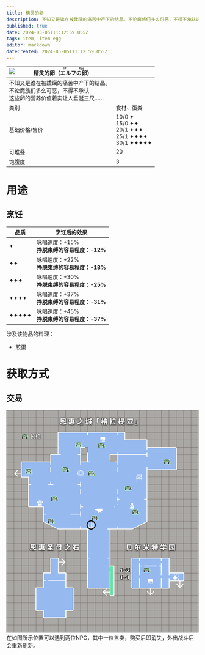 ```yaml
---
title: 精灵的卵
description: 不知又是谁在被蹂躏的痛苦中产下的结晶。不论魔族们多么可恶，不得不承认这些卵的营养价值着实让人垂涎三尺……
published: true
date: 2024-05-05T11:12:59.055Z
tags: item, item-egg
editor: markdown
dateCreated: 2024-05-05T11:12:59.055Z
---
```


| <img style="float: left;" src="此处放物品图标" />精灵的卵（<ruby>エルフの卵<rt>Elf Egg</rt></ruby>） ||
| - | - |
|  不知又是谁在被蹂躏的痛苦中产下的结晶。<br>不论魔族们多么可恶，不得不承认<br>这些卵的营养价值着实让人垂涎三尺……||
| 类别 | 食材、蛋类 |
| 基础价格/售价 | 10/0 ✦<br>15/0 ✦✦<br>20/1 ✦✦✦<br>25/1 ✦✦✦✦<br>30/1 ✦✦✦✦✦ |
| 可堆叠 | 20 |
| 饱腹度 | 3 |

# 用途
## 烹饪
| 品质 | 烹饪后的效果 |
| - | - |
| ✦ | 咏唱速度：+15%<br>**挣脱束缚的容易程度：-12%** |
| ✦✦ | 咏唱速度：+22%<br>**挣脱束缚的容易程度：-18%** |
| ✦✦✦ | 咏唱速度：+30%<br>**挣脱束缚的容易程度：-25%** |
| ✦✦✦✦ | 咏唱速度：+37%<br>**挣脱束缚的容易程度：-31%** |
| ✦✦✦✦✦ | 咏唱速度：+45%<br>**挣脱束缚的容易程度：-37%** |
涉及该物品的料理：
- 煎蛋

# 获取方式
## 交易
![get_elf_egg.png](/assets/zh_cn/items/get_elf_egg.png)
在如图所示位置可以遇到两位NPC，其中一位售卖，购买后即消失，外出战斗后会重新刷新。
